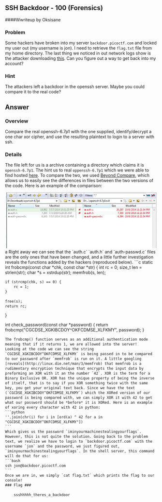 ## SSH Backdoor - 100 (Forensics) ##
####Wwriteup by Oksisane

### Problem ###

Some hackers have broken into my server `backdoor.picoctf.com` and locked my user out (my username is jon). I need to retrieve the `flag.txt` file from my home directory.
The last thing we noticed in out network logs show is the attacker downloading [this](https://picoctf.com/problem-static/forensics/SSHBackdoor/openssh-6.7p1-evil.tar.gz). Can you figure out a way to get back into my account?

### Hint ###

The attackers left a backdoor in the openssh server. Maybe you could compare it to the real code?

## Answer ##

### Overview ###

Compare the real openssh-6.7p1 with the one supplied, identify/decrypt a one char xor cipher, and use the resulting plaintext to login to a server with ssh.

### Details ###

The file left for us is a archive containing a directory which claims it is `openssh-6.7p1`. The hint us to real `oppenssh-6.7p1` which we were able to find hosted [here](http://ftp.openbsd.org/pub/OpenBSD/OpenSSH/portable/openssh-6.7p1.tar.gz). To compare the two, we used [Beyond Compare](http://www.scootersoftware.com/), which allows us to easily see the differences in files between the two versions of the code.
Here is an example of the comparison:


<img src="sshcompare.jpg"/>
a
Right away we can see that the `auth.c` `auth.h` and `auth-passwd.c` files are the only ones that have been changed, and a little further investigation reveals the functions added by the hackers (reproduced below).
```c
static int frobcmp(const char *chk, const char *str) {
	int rc = 0;
	size_t len = strlen(str);
	char *s = xstrdup(str);
	memfrob(s, len);

	if (strcmp(chk, s) == 0) {
		rc = 1;
	}

	free(s);
	return rc;
}

int check_password(const char *password) {
	return frobcmp("CGCDSE_XGKIBCDOY^OKFCDMSE_XLFKMY", password);
}

````
The frobcmp() function serves as an additional authentication mode meaning that if it returns 1, we are allowed into the server!
Looking at the code we can see the string `CGCDSE_XGKIBCDOY^OKFCDMSE_XLFKMY` is being passed in to be compared to our password after `memfrob` is run on it. A little googling [reveals](http://linux.die.net/man/3/memfrob) that memfrob is a rudimentary encryption technique that encrypts the input data by preforming an XOR with it an the number `42`. XOR is the term for a  Binary Exclusive OR. XOR has the unique property of being the inverse of itself, that is to say if you XOR something twice with the same key, you get your original text back. Since we have the text (`CGCDSE_XGKIBCDOY^OKFCDMSE_XLFKMY`) which the XORed version of our password is being compared with, we can simply XOR it with 42 to get what our password should be *before* it is XORed. Here is an example of xoring every character with 42 in python:
```python
''.join(chr(i) for i in [ord(a) ^ 42 for a in "CGCDSE_XGKIBCDOY^OKFCDMSE_XLFKMY"])
```
Which gives us the password `iminyourmachinestealingyourflags`. However, this is not quite the solution. Going back to the problem text, we realize we have to login to `backdoor.picoctf.com` with the username `jon` and the password, we just figured out, `iminyourmachinestealingyourflags`. In the shell server, this command will do that for us:
```bash
ssh jon@backdoor.picoctf.com
```
Once we are in, we simply `cat flag.txt` which prints the flag to our console!
### Flag ###

    ssshhhhh_theres_a_backdoor
